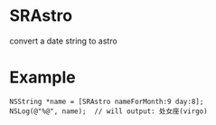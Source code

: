 SRAstro
=======

convert a date string to astro

Example
=======

    NSString *name = [SRAstro nameForMonth:9 day:8];
    NSLog(@"%@", name);  // will output: 处女座(virgo)

